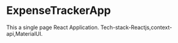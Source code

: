 # ExpenseTrackerApp
This a single page React Application.
Tech-stack-Reactjs,context-api,MaterialUI.

